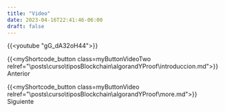 ```yaml
---
title: "Video"
date: 2023-04-16T22:41:46-06:00
draft: false
---
```


{{<youtube "gG_dA32oH44">}}

{{<myShortcode_button class=myButtonVideoTwo relref="\posts\curso\tiposBlockchain\algorandYProof\introduccion.md">}} Anterior

{{<myShortcode_button class=myButtonVideo relref="\posts\curso\tiposBlockchain\algorandYProof\more.md">}} Siguiente